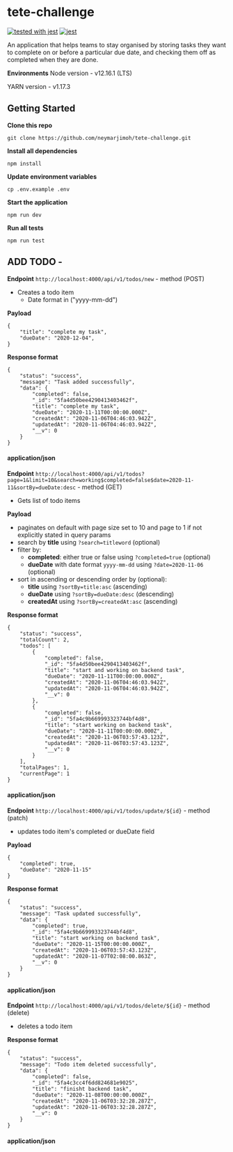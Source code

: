 # tete-challenge
[![tested with jest](https://img.shields.io/badge/tested_with-jest-99424f.svg)](https://github.com/facebook/jest)
[![jest](https://jestjs.io/img/jest-badge.svg)](https://github.com/facebook/jest)

An application that helps teams to stay organised by storing tasks they want to complete on or before a particular due date, and checking them off as completed when they are done.

**Environments**
Node version - v12.16.1 (LTS)

YARN version - v1.17.3
## Getting Started
**Clone this repo**
```
git clone https://github.com/neymarjimoh/tete-challenge.git
```
**Install all dependencies**
```
npm install
```
**Update environment variables**
```
cp .env.example .env
```
**Start the application**
```
npm run dev
```

**Run all tests**
```
npm run test
```

## ADD TODO -

**Endpoint** `http://localhost:4000/api/v1/todos/new` - method (POST)

- Creates a todo item
    - Date format in ("yyyy-mm-dd")

**Payload**

    {
        "title": "complete my task",
        "dueDate": "2020-12-04",
    }


**Response format**

    {
        "status": "success",
        "message": "Task added successfully",
        "data": {
            "completed": false,
            "_id": "5fa4d50bee4290413403462f",
            "title": "complete my task",
            "dueDate": "2020-11-11T00:00:00.000Z",
            "createdAt": "2020-11-06T04:46:03.942Z",
            "updatedAt": "2020-11-06T04:46:03.942Z",
            "__v": 0
        }
    }

#### application/json

**Endpoint** `http://localhost:4000/api/v1/todos?page=1&limit=10&search=working$completed=false$date=2020-11-11&sortBy=dueDate:desc` - method (GET)

- Gets list of todo items

**Payload**

- paginates on default with page size set to 10 and page to 1 if not explicitly stated in query params
- search by **title** using `?search=titleword` (optional)
- filter by:
    - **completed**: either true or false using `?completed=true` (optional)
    - **dueDate** with date format `yyyy-mm-dd` using `?date=2020-11-06` (optional)
- sort in ascending or descending order by (optional):
    - **title** using `?sortBy=title:asc` (ascending)
    - **dueDate** using `?sortBy=dueDate:desc` (descending)
    - **createdAt** using `?sortBy=createdAt:asc` (ascending)

**Response format**

    {
        "status": "success",
        "totalCount": 2,
        "todos": [
            {
                "completed": false,
                "_id": "5fa4d50bee4290413403462f",
                "title": "start and working on backend task",
                "dueDate": "2020-11-11T00:00:00.000Z",
                "createdAt": "2020-11-06T04:46:03.942Z",
                "updatedAt": "2020-11-06T04:46:03.942Z",
                "__v": 0
            },
            {
                "completed": false,
                "_id": "5fa4c9b669993323744bf4d8",
                "title": "start working on backend task",
                "dueDate": "2020-11-11T00:00:00.000Z",
                "createdAt": "2020-11-06T03:57:43.123Z",
                "updatedAt": "2020-11-06T03:57:43.123Z",
                "__v": 0
            }
        ],
        "totalPages": 1,
        "currentPage": 1
    }

#### application/json

**Endpoint** `http://localhost:4000/api/v1/todos/update/${id}` - method (patch)

- updates todo item's completed or dueDate field

**Payload**

    {
        "completed": true,
        "dueDate": "2020-11-15"
    }


**Response format**

    {
        "status": "success",
        "message": "Task updated successfully",
        "data": {
            "completed": true,
            "_id": "5fa4c9b669993323744bf4d8",
            "title": "start working on backend task",
            "dueDate": "2020-11-15T00:00:00.000Z",
            "createdAt": "2020-11-06T03:57:43.123Z",
            "updatedAt": "2020-11-07T02:08:00.863Z",
            "__v": 0
        }
    }

#### application/json

**Endpoint** `http://localhost:4000/api/v1/todos/delete/${id}` - method (delete)

- deletes a todo item

**Response format**

    {
        "status": "success",
        "message": "Todo item deleted successfully",
        "data": {
            "completed": false,
            "_id": "5fa4c3cc4f6dd824681e9025",
            "title": "finisht backend task",
            "dueDate": "2020-11-08T00:00:00.000Z",
            "createdAt": "2020-11-06T03:32:28.287Z",
            "updatedAt": "2020-11-06T03:32:28.287Z",
            "__v": 0
        }
    }

#### application/json
